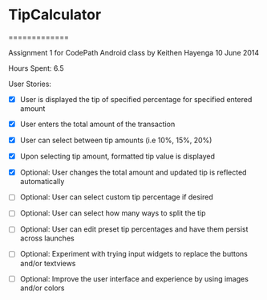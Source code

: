 # TipCalculator
=============

Assignment 1 for CodePath Android class
by Keithen Hayenga
10 June 2014

Hours Spent: 6.5

User Stories:

 * [x] User is displayed the tip of specified percentage for specified entered amount
 * [x] User enters the total amount of the transaction
 * [x] User can select between tip amounts (i.e 10%, 15%, 20%)
 * [x] Upon selecting tip amount, formatted tip value is displayed
 * [x] Optional: User changes the total amount and updated tip is reflected automatically
 * [ ] Optional: User can select custom tip percentage if desired
 * [ ] Optional: User can select how many ways to split the tip
 * [ ] Optional: User can edit preset tip percentages and have them persist across launches
 * [ ] Optional: Experiment with trying input widgets to replace the buttons and/or textviews
 * [ ] Optional: Improve the user interface and experience by using images and/or colors


